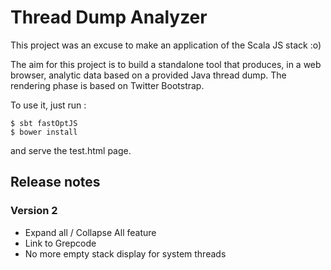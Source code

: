 # Thread Dump Analyzer

This project was an excuse to make an application of the Scala JS stack :o)

The aim for this project is to build a standalone tool that produces, in a web browser, analytic data based on a provided Java thread dump.
The rendering phase is based on Twitter Bootstrap. 

To use it, just run :
 
 ```
 $ sbt fastOptJS  
 $ bower install
 ```
 
 and serve the test.html page.


## Release notes

### Version 2
- Expand all / Collapse All feature
- Link to Grepcode
- No more empty stack display for system threads
